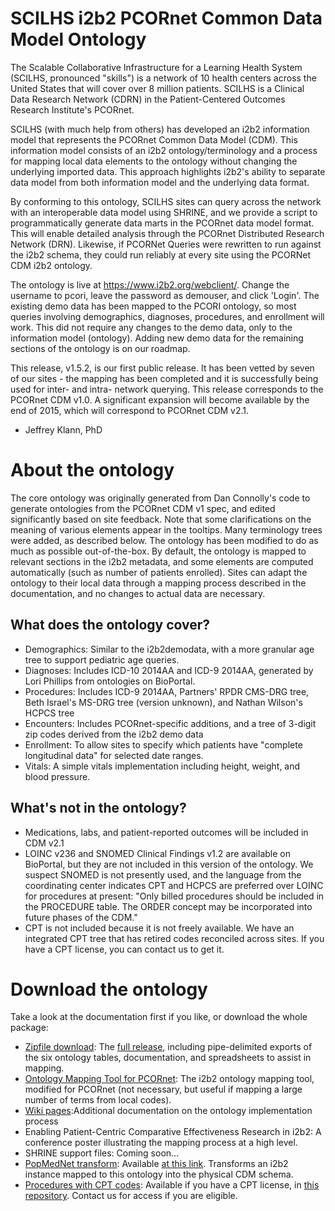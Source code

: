# SCILHS i2b2 PCORnet Common Data Model Ontology

The Scalable Collaborative Infrastructure for a Learning Health System (SCILHS, pronounced "skills") is a network of 10 health centers across the United States that will cover over 8 million patients. SCILHS is a Clinical Data Research Network (CDRN) in the Patient-Centered Outcomes Research Institute's PCORnet.

SCILHS (with much help from others) has developed an i2b2 information model that represents the PCORnet Common Data Model (CDM). This information model consists of an i2b2 ontology/terminology and a process for mapping local data elements to the ontology without changing the underlying imported data. This approach highlights i2b2's ability to separate data model from both information model and the underlying data format.

By conforming to this ontology, SCILHS sites can query across the network with an interoperable data model using SHRINE, and we provide a script to programmatically generate data marts in the PCORnet data model format. This will enable detailed analysis through the PCORnet Distributed Research Network (DRN). Likewise, if PCORNet Queries were rewritten to run against the i2b2 schema, they could run reliably at every site using the PCORNet CDM i2b2 ontology.

The ontology is live at https://www.i2b2.org/webclient/. Change the username to pcori, leave the password as demouser, and click 'Login'. The existing demo data has been mapped to the PCORI ontology, so most queries involving demographics, diagnoses, procedures, and enrollment will work. This did not require any changes to the demo data, only to the information model (ontology). Adding new demo data for the remaining sections of the ontology is on our roadmap.

This release, v1.5.2, is our first public release. It has been vetted by seven of our sites - the mapping has been completed and it is successfully being used for inter- and intra- network querying. This release corresponds to the PCORnet CDM v1.0. A significant expansion will become available by the end of 2015, which will correspond to PCORnet CDM v2.1.

- Jeffrey Klann, PhD

# About the ontology

The core ontology was originally generated from Dan Connolly's code to generate ontologies from the PCORnet CDM v1 spec, and edited significantly based on site feedback. Note that some clarifications on the meaning of various elements appear in the tooltips. Many terminology trees were added, as described below. The ontology has been modified to do as much as possible out-of-the-box. By default, the ontology is mapped to relevant sections in the i2b2 metadata, and some elements are computed automatically (such as number of patients enrolled). Sites can adapt the ontology to their local data through a mapping process described in the documentation, and no changes to actual data are necessary.

## What does the ontology cover?
* Demographics: Similar to the i2b2demodata, with a more granular age tree to support pediatric age queries.
* Diagnoses: Includes ICD-10 2014AA and ICD-9 2014AA, generated by Lori Phillips from ontologies on BioPortal.
* Procedures: Includes ICD-9 2014AA, Partners' RPDR CMS-DRG tree, Beth Israel's MS-DRG tree (version unknown), and Nathan Wilson's HCPCS tree
* Encounters: Includes PCORnet-specific additions, and a tree of 3-digit zip codes derived from the i2b2 demo data
* Enrollment: To allow sites to specify which patients have "complete longitudinal data" for selected date ranges.
* Vitals: A simple vitals implementation including height, weight, and blood pressure.

## What's not in the ontology?
* Medications, labs, and patient-reported outcomes will be included in CDM v2.1
* LOINC v236 and SNOMED Clinical Findings v1.2 are available on BioPortal, but they are not included in this version of the ontology. We suspect SNOMED is not presently used, and the language from the coordinating center indicates CPT and HCPCS are preferred over LOINC for procedures at present: "Only billed procedures should be included in the PROCEDURE table. The ORDER concept may be incorporated into future phases of the CDM."
* CPT is not included because it is not freely available. We have an integrated CPT tree that has retired codes reconciled across sites. If you have a CPT license, you can contact us to get it.
 
# Download the ontology
Take a look at the documentation first if you like, or download the whole package:
* [Zipfile download](https://github.com/SCILHS/scilhs-ontology/releases): The [full release](https://github.com/SCILHS/scilhs-ontology/releases), including pipe-delimited exports of the six ontology tables, documentation, and spreadsheets to assist in mapping. 
* [Ontology Mapping Tool for PCORnet](https://community.i2b2.org/wiki/display/NCBO/PCORI+Mapping+Tools+version+1.0): The i2b2 ontology mapping tool, modified for PCORnet (not necessary, but useful if mapping a large number of terms from local codes).
* [Wiki pages](https://github.com/SCILHS/scilhs-ontology/wiki):Additional documentation on the ontology implementation process
* Enabling Patient-Centric Comparative Effectiveness Research in i2b2: A conference poster illustrating the mapping process at a high level.
* SHRINE support files: Coming soon...
* [PopMedNet transform](https://github.com/SCILHS/i2p-transform/): Available [at this link](https://github.com/SCILHS/i2p-transform/). Transforms an i2b2 instance mapped to this ontology into the physical CDM schema.
* [Procedures with CPT codes](https://github.com/SCILHS/ontology-private): Available if you have a CPT license, in [this repository](https://github.com/SCILHS/ontology-private). Contact us for access if you are eligible.

